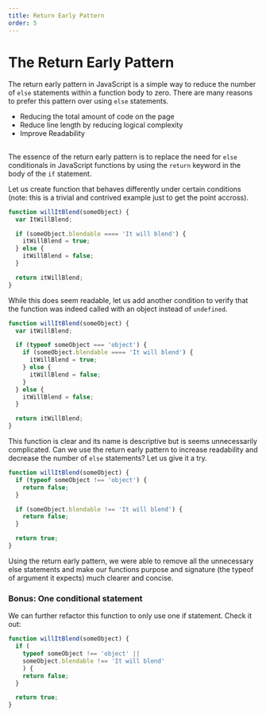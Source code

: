 ```yaml
---
title: Return Early Pattern
order: 5
---
```

# The Return Early Pattern

The return early pattern in JavaScript is a simple way to reduce the number of `else` statements within a function body to zero. There are many reasons to prefer this pattern over using `else` statements.

* Reducing the total amount of code on the page
* Reduce line length by reducing logical complexity
* Improve Readability

##  

The essence of the return early pattern is to replace the need for `else` conditionals in JavaScript functions by using the `return` keyword in the body of the `if` statement.

Let us create function that behaves differently under certain conditions (note: this is a trivial and contrived example just to get the point accross).

```js
function willItBlend(someObject) {
  var ItWillBlend;

  if (someObject.blendable ==== 'It will blend') {
    itWillBlend = true;
  } else {
    itWillBlend = false;
  }

  return itWillBlend;
}
```

While this does seem readable, let us add another condition to verify that the function was indeed called with an object instead of `undefined`.

```js
function willItBlend(someObject) {
  var itWillBlend;

  if (typeof someObject === 'object') {
    if (someObject.blendable ==== 'It will blend') {
      itWillBlend = true;
    } else {
      itWillBlend = false;
    }
  } else {
    itWillBlend = false;
  }

  return itWillBlend;
}
```

This function is clear and its name is descriptive but is seems unnecessarily complicated. Can we use the return early pattern to increase readability and decrease the number of `else` statements? Let us give it a try.


```js
function willItBlend(someObject) {
  if (typeof someObject !== 'object') {
    return false;
  }

  if (someObject.blendable !== 'It will blend') {
    return false;
  }

  return true;
}
```

Using the return early pattern, we were able to remove all the unnecessary else statements and make our functions purpose and signature (the typeof of argument it expects) much clearer and concise.

### Bonus: One conditional statement

We can further refactor this function to only use one if statement. Check it out:

```js
function willItBlend(someObject) {
  if (
    typeof someObject !== 'object' ||
    someObject.blendable !== 'It will blend'
    ) {
    return false;
  }

  return true;
}
```
